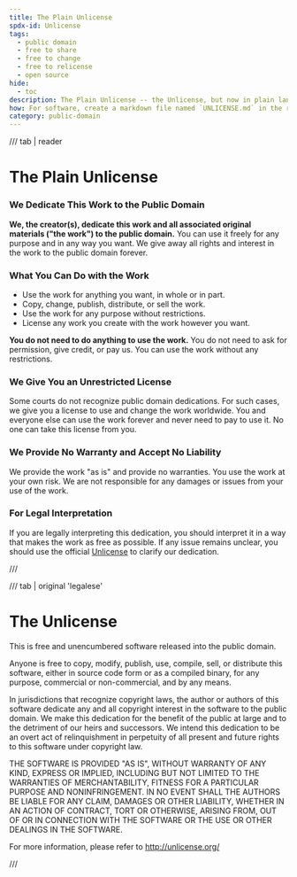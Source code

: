 ```yaml
---
title: The Plain Unlicense
spdx-id: Unlicense
tags:
  - public domain
  - free to share
  - free to change
  - free to relicense
  - open source
hide:
  - toc
description: The Plain Unlicense -- the Unlicense, but now in plain language for everyone to understand. Real terms for real people.
how: For software, create a markdown file named `UNLICENSE.md` in the root directory (that's the main directory) of your source code and copy the Plain Unlicense text into the markdown file. For other works, include the Plain Unlicense text with your work, or link to it in a way that makes it clear the Plain Unlicense applies to your work.
category: public-domain
---
```


/// tab | reader

# The Plain Unlicense

### We Dedicate This Work to the Public Domain

**We, the creator(s), dedicate this work and all associated original materials ("the work") to the public domain.**
You can use it freely for any purpose and in any way you want. We give away all rights and interest in the work to the public domain forever.

### What You Can Do with the Work

- Use the work for anything you want, in whole or in part.
- Copy, change, publish, distribute, or sell the work.
- Use the work for any purpose without restrictions.
- License any work you create with the work however you want.

**You do not need to do anything to use the work.** You do not need to ask for permission, give credit, or pay us. You can use the work without any restrictions.

### We Give You an Unrestricted License

Some courts do not recognize public domain dedications. For such cases, we give you a license to use and change the work worldwide. You and everyone else can use the work forever and never need to pay to use it. No one can take this license from you.

### We Provide No Warranty and Accept No Liability

We provide the work "as is" and provide no warranties. You use the work at your own risk. We are not responsible for any damages or issues from your use of the work.

### For Legal Interpretation

If you are legally interpreting this dedication, you should interpret it in a way that makes the work as free as possible. If any issue remains unclear, you should use the official [Unlicense](https://unlicense.org/UNLICENSE) to clarify our dedication.

///

/// tab | original 'legalese'

# The Unlicense

This is free and unencumbered software released into the public domain.

Anyone is free to copy, modify, publish, use, compile, sell, or
distribute this software, either in source code form or as a compiled
binary, for any purpose, commercial or non-commercial, and by any
means.

In jurisdictions that recognize copyright laws, the author or authors
of this software dedicate any and all copyright interest in the
software to the public domain. We make this dedication for the benefit
of the public at large and to the detriment of our heirs and
successors. We intend this dedication to be an overt act of
relinquishment in perpetuity of all present and future rights to this
software under copyright law.

THE SOFTWARE IS PROVIDED "AS IS", WITHOUT WARRANTY OF ANY KIND,
EXPRESS OR IMPLIED, INCLUDING BUT NOT LIMITED TO THE WARRANTIES OF
MERCHANTABILITY, FITNESS FOR A PARTICULAR PURPOSE AND NONINFRINGEMENT.
IN NO EVENT SHALL THE AUTHORS BE LIABLE FOR ANY CLAIM, DAMAGES OR
OTHER LIABILITY, WHETHER IN AN ACTION OF CONTRACT, TORT OR OTHERWISE,
ARISING FROM, OUT OF OR IN CONNECTION WITH THE SOFTWARE OR THE USE OR
OTHER DEALINGS IN THE SOFTWARE.

For more information, please refer to <http://unlicense.org/>

///
